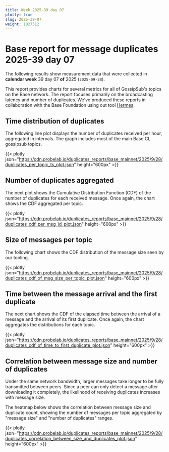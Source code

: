 ```yaml
---
title: Week 2025-39 day 07
plotly: true
slug: 2025-39-07
weight: 1027512
---
```


# Base report for message duplicates 2025-39 day 07

The following results show measurement data that were collected in **calendar week** 39  day 07 **of** 
2025 (`2025-09-28`).

This report provides charts for several metrics for all of GossipSub's topics on the Base network.
The report focuses primarily on the broadcasting latency and number of duplicates.
We've produced these reports in collaboration with the Base Foundation using out tool [Hermes](/tools/hermes/).

## Time distribution of duplicates

The following line plot displays the number of duplicates received per hour, aggregated in  intervals.
The graph includes most of the main Base CL gossipsub topics. 

{{< plotly json="https://cdn.probelab.io/duplicates_reports/base_mainnet/2025/9/28/duplicates_per_topic_ts_plot.json" height="600px" >}}

## Number of duplicates aggregated 

The next plot shows the Cumulative Distribution Function (CDF) of the number of duplicates for each received message.
Once again, the chart shows the CDF aggregated per topic.

{{< plotly json="https://cdn.probelab.io/duplicates_reports/base_mainnet/2025/9/28/duplicates_cdf_per_msg_id_plot.json" height="600px" >}}

## Size of messages per topic

The following chart shows the CDF distribution of the message size seen by our tooling. 

{{< plotly json="https://cdn.probelab.io/duplicates_reports/base_mainnet/2025/9/28/duplicates_cdf_of_msg_size_per_topic_plot.json" height="600px" >}}

## Time between the message arrival and the first duplicate

The next chart shows the CDF of the elapsed time between the arrival of a message and the arrival of its first duplicate.
Once again, the chart aggregates the distributions for each topic.

{{< plotly json="https://cdn.probelab.io/duplicates_reports/base_mainnet/2025/9/28/duplicates_cdf_of_time_to_first_duplicate_plot.json" height="600px" >}}

## Correlation between message size and number of duplicates
Under the same network bandwidth, larger messages take longer to be fully transmitted between peers. Since a peer can only detect a message after downloading it completely, the likelihood of receiving duplicates increases with message size.

The heatmap below shows the correlation between message size and duplicate count, showing the number of messages per topic aggregated by "message size" and "number of duplicates" ranges.

{{< plotly json="https://cdn.probelab.io/duplicates_reports/base_mainnet/2025/9/28/duplicates_correlation_between_size_and_duplicates_plot.json" height="600px" >}}